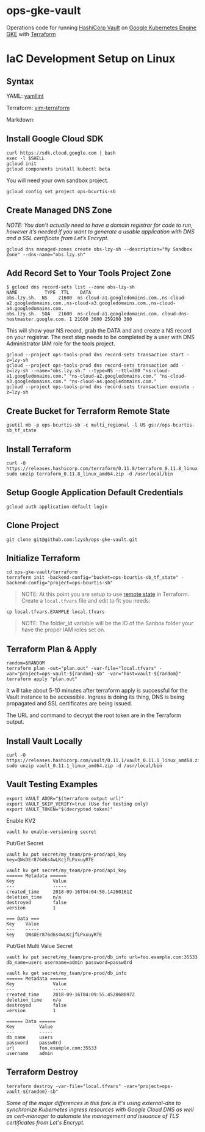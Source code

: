 # ops-gke-vault
Operations code for running [HashiCorp Vault](https://www.vaultproject.io) on [Google Kubernetes Engine GKE](https://cloud.google.com/kubernetes-engine) with [Terraform](https://www.terraform.io)
# IaC Development Setup on Linux

## Syntax
YAML: [yamllint](https://github.com/adrienverge/yamllint)

Terraform: [vim-terraform](https://github.com/hashivim/vim-terraform)

Markdown:
## Install Google Cloud SDK
```none
curl https://sdk.cloud.google.com | bash
exec -l $SHELL
gcloud init
gcloud components install kubectl beta
```
You will need your own sandbox project.
```none
gcloud config set project ops-bcurtis-sb
```
## Create Managed DNS Zone
*NOTE: You don't actually need to have a domain registrar for code to run, however it’s needed if you want to generate a usable application with DNS and a SSL certificate from Let’s Encrypt.*
```none
gcloud dns managed-zones create obs-lzy-sh --description="My Sandbox Zone" --dns-name="obs.lzy.sh"
```
## Add Record Set to Your Tools Project Zone
```none
$ gcloud dns record-sets list --zone obs-lzy-sh
NAME          TYPE  TTL    DATA
obs.lzy.sh.  NS    21600  ns-cloud-a1.googledomains.com.,ns-cloud-a2.googledomains.com.,ns-cloud-a3.googledomains.com.,ns-cloud-a4.googledomains.com.
obs.lzy.sh.  SOA   21600  ns-cloud-a1.googledomains.com. cloud-dns-hostmaster.google.com. 1 21600 3600 259200 300
```
This will show your NS record, grab the DATA and and create a NS record on your registrar. The next step needs to be completed by a user with DNS Administrator IAM role for the tools project.
```none
gcloud --project ops-tools-prod dns record-sets transaction start -z=lzy-sh
gcloud --project ops-tools-prod dns record-sets transaction add -z=lzy-sh --name="obs.lzy.sh." --type=NS --ttl=300 "ns-cloud-a1.googledomains.com." "ns-cloud-a2.googledomains.com." "ns-cloud-a3.googledomains.com." "ns-cloud-a4.googledomains.com."
gcloud --project ops-tools-prod dns record-sets transaction execute -z=lzy-sh
```
## Create Bucket for Terraform Remote State
```none
gsutil mb -p ops-bcurtis-sb -c multi_regional -l US gs://ops-bcurtis-sb_tf_state
```
## Install Terraform
```none
curl -O https://releases.hashicorp.com/terraform/0.11.8/terraform_0.11.8_linux_amd64.zip
sudo unzip terraform_0.11.8_linux_amd64.zip -d /usr/local/bin
```
## Setup Google Application Default Credentials
```none
gcloud auth application-default login
```
## Clone Project
```none
git clone git@github.com:lzysh/ops-gke-vault.git
```
## Initialize Terraform
```none
cd ops-gke-vault/terraform
terraform init -backend-config="bucket=ops-bcurtis-sb_tf_state" -backend-config="project=ops-bcurtis-sb"
```
> NOTE: At this point you are setup to use [remote state](https://www.terraform.io/docs/state/remote.html) in Terraform. 
Create a `local.tfvars` file and edit to fit you needs:
```none
cp local.tfvars.EXAMPLE local.tfvars
```
>NOTE: The folder_id variable will be the ID of the Sanbox folder your have the proper IAM roles set on.
## Terraform Plan & Apply
```none
random=$RANDOM
terraform plan -out="plan.out" -var-file="local.tfvars" -var="project=ops-vault-${random}-sb" -var="host=vault-${random}"
terraform apply "plan.out"
```
It will take about 5-10 minutes after terraform apply is successful for the Vault instance to be accessible. Ingress is doing its thing, DNS is being propagated and SSL certificates are being issued.

The URL and command to decrypt the root token are in the Terraform output.

## Install Vault Locally 
```none
curl -O https://releases.hashicorp.com/vault/0.11.1/vault_0.11.1_linux_amd64.zip
sudo unzip vault_0.11.1_linux_amd64.zip -d /usr/local/bin
```
## Vault Testing Examples
```none
export VAULT_ADDR="$(terraform output url)"
export VAULT_SKIP_VERIFY=true (Use for testing only)
export VAULT_TOKEN="$(decrypted token)"
```
Enable KV2
```none
vault kv enable-versioning secret
```
Put/Get Secret
```none
vault kv put secret/my_team/pre-prod/api_key key=QWsDEr876d6s4wLKcjfLPxxuyRTE

vault kv get secret/my_team/pre-prod/api_key
====== Metadata ======
Key              Value
---              -----
created_time     2018-09-16T04:04:50.14260161Z
deletion_time    n/a
destroyed        false
version          1

=== Data ===
Key    Value
---    -----
key    QWsDEr876d6s4wLKcjfLPxxuyRTE
```
Put/Get Multi Value Secret
```none
vault kv put secret/my_team/pre-prod/db_info url=foo.example.com:35533 db_name=users username=admin password=passw0rd

vault kv get secret/my_team/pre-prod/db_info
====== Metadata ======
Key              Value
---              -----
created_time     2018-09-16T04:09:55.452868097Z
deletion_time    n/a
destroyed        false
version          1

====== Data ======
Key         Value
---         -----
db_name     users
password    passw0rd
url         foo.example.com:35533
username    admin
```
## Terraform Destroy
```none
terraform destroy -var-file="local.tfvars" -var="project=ops-vault-${random}-sb"
```
*Some of the major differences in this fork is it's using external-dns to synchronize Kubernetes ingress resources with Google Cloud DNS as well as cert-manager to automate the management and issuance of TLS certificates from Let's Encrypt.*
